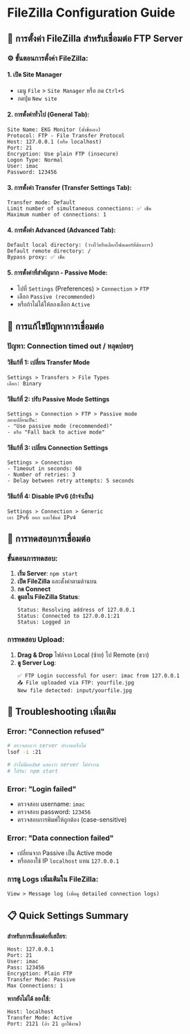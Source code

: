 # FileZilla Configuration Guide

## 🚀 การตั้งค่า FileZilla สำหรับเชื่อมต่อ FTP Server

### ⚙️ ขั้นตอนการตั้งค่า FileZilla:

#### 1. เปิด Site Manager
- เมนู `File` > `Site Manager` หรือ กด `Ctrl+S`
- กดปุ่ม `New site`

#### 2. การตั้งค่าทั่วไป (General Tab):
```
Site Name: EKG Monitor (ตั้งชื่อเอง)
Protocol: FTP - File Transfer Protocol
Host: 127.0.0.1 (หรือ localhost)
Port: 21
Encryption: Use plain FTP (insecure)
Logon Type: Normal
User: imac  
Password: 123456
```

#### 3. การตั้งค่า Transfer (Transfer Settings Tab):
```
Transfer mode: Default
Limit number of simultaneous connections: ✅ เช็ค
Maximum number of connections: 1
```

#### 4. การตั้งค่า Advanced (Advanced Tab):
```
Default local directory: (ว่างไว้หรือเลือกโฟลเดอร์ที่ต้องการ)
Default remote directory: /
Bypass proxy: ✅ เช็ค
```

#### 5. การตั้งค่าที่สำคัญมาก - Passive Mode:
- ไปที่ `Settings` (Preferences) > `Connection` > `FTP`
- เลือก `Passive (recommended)`
- หรือถ้าไม่ได้ให้ลองเลือก `Active`

## 🔧 การแก้ไขปัญหาการเชื่อมต่อ

### ปัญหา: Connection timed out / หลุดบ่อยๆ

#### วิธีแก้ที่ 1: เปลี่ยน Transfer Mode
```
Settings > Transfers > File Types
เลือก: Binary
```

#### วิธีแก้ที่ 2: ปรับ Passive Mode Settings
```
Settings > Connection > FTP > Passive mode
ลองเปลี่ยนเป็น:
- "Use passive mode (recommended)" 
- หรือ "Fall back to active mode"
```

#### วิธีแก้ที่ 3: เปลี่ยน Connection Settings
```
Settings > Connection
- Timeout in seconds: 60
- Number of retries: 3
- Delay between retry attempts: 5 seconds
```

#### วิธีแก้ที่ 4: Disable IPv6 (ถ้าจำเป็น)
```
Settings > Connection > Generic
เอา IPv6 ออก และใช้แค่ IPv4
```

## 🧪 การทดสอบการเชื่อมต่อ

### ขั้นตอนการทดสอบ:
1. **เริ่ม Server**: `npm start`
2. **เปิด FileZilla** และตั้งค่าตามด้านบน
3. **กด Connect**
4. **ดูผลใน FileZilla Status**:
   ```
   Status: Resolving address of 127.0.0.1
   Status: Connected to 127.0.0.1:21
   Status: Logged in
   ```

### การทดสอบ Upload:
1. **Drag & Drop** ไฟล์จาก Local (ซ้าย) ไป Remote (ขวา)
2. **ดู Server Log**:
   ```
   ✅ FTP Login successful for user: imac from 127.0.0.1
   📤 File uploaded via FTP: yourfile.jpg
   New file detected: input/yourfile.jpg
   ```

## 🚨 Troubleshooting เพิ่มเติม

### Error: "Connection refused"
```bash
# ตรวจสอบว่า server ทำงานหรือไม่
lsof -i :21

# ถ้าไม่มีผลลัพธ์ แสดงว่า server ไม่ทำงาน
# ให้รัน: npm start
```

### Error: "Login failed"  
- ตรวจสอบ username: `imac`
- ตรวจสอบ password: `123456`
- ตรวจสอบการพิมพ์ให้ถูกต้อง (case-sensitive)

### Error: "Data connection failed"
- เปลี่ยนจาก Passive เป็น Active mode
- หรือลองใช้ IP `localhost` แทน `127.0.0.1`

### การดู Logs เพิ่มเติมใน FileZilla:
```
View > Message log (เพื่อดู detailed connection logs)
```

## 📋 Quick Settings Summary

**สำหรับการเชื่อมต่อที่เสถียร:**
```
Host: 127.0.0.1
Port: 21  
User: imac
Pass: 123456
Encryption: Plain FTP
Transfer Mode: Passive
Max Connections: 1
```

**หากยังไม่ได้ ลองใช้:**
```
Host: localhost
Transfer Mode: Active  
Port: 2121 (ถ้า 21 ถูกใช้งาน)
```